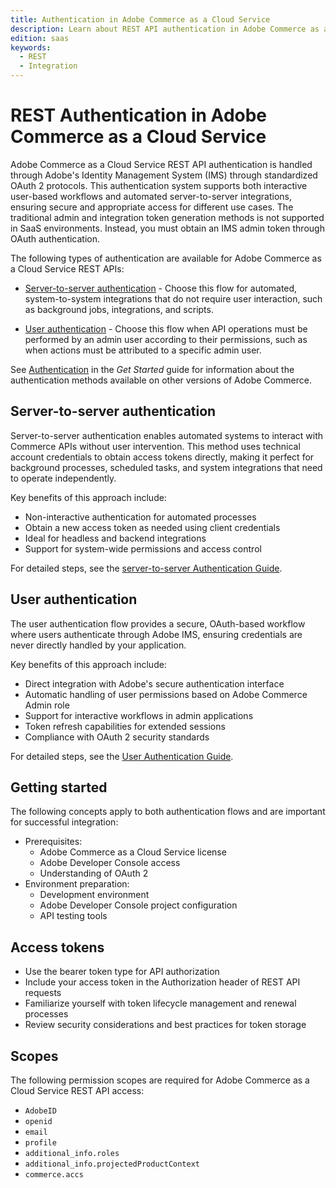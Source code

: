 ```yaml
---
title: Authentication in Adobe Commerce as a Cloud Service
description: Learn about REST API authentication in Adobe Commerce as a Cloud Service.
edition: saas
keywords:
  - REST
  - Integration
---
```


# REST Authentication in Adobe Commerce as a Cloud Service

Adobe Commerce as a Cloud Service REST API authentication is handled through Adobe's Identity Management System (IMS) through standardized OAuth 2 protocols. This authentication system supports both interactive user-based workflows and automated server-to-server integrations, ensuring secure and appropriate access for different use cases. The traditional admin and integration token generation methods is not supported in SaaS environments. Instead, you must obtain an IMS admin token through OAuth authentication.

The following types of authentication are available for Adobe Commerce as a Cloud Service REST APIs:

- [Server-to-server authentication](#server-to-server-authentication) - Choose this flow for automated, system-to-system integrations that do not require user interaction, such as background jobs, integrations, and scripts.

- [User authentication](#user-authentication) - Choose this flow when API operations must be performed by an admin user according to their permissions, such as when actions must be attributed to a specific admin user.

See [Authentication](../../get-started/authentication/index.md) in the _Get Started_ guide for information about the authentication methods available on other versions of Adobe Commerce.

## Server-to-server authentication

Server-to-server authentication enables automated systems to interact with Commerce APIs without user intervention. This method uses technical account credentials to obtain access tokens directly, making it perfect for background processes, scheduled tasks, and system integrations that need to operate independently.

Key benefits of this approach include:

- Non-interactive authentication for automated processes
- Obtain a new access token as needed using client credentials
- Ideal for headless and backend integrations
- Support for system-wide permissions and access control

For detailed steps, see the [server-to-server Authentication Guide](./server-to-server.md).

## User authentication

The user authentication flow provides a secure, OAuth-based workflow where users authenticate through Adobe IMS, ensuring credentials are never directly handled by your application.

Key benefits of this approach include:

- Direct integration with Adobe's secure authentication interface
- Automatic handling of user permissions based on Adobe Commerce Admin role
- Support for interactive workflows in admin applications
- Token refresh capabilities for extended sessions
- Compliance with OAuth 2 security standards

For detailed steps, see the [User Authentication Guide](./user.md).

## Getting started

The following concepts apply to both authentication flows and are important for successful integration:

- Prerequisites:
  - Adobe Commerce as a Cloud Service license
  - Adobe Developer Console access
  - Understanding of OAuth 2
- Environment preparation:
  - Development environment
  - Adobe Developer Console project configuration
  - API testing tools

## Access tokens

- Use the bearer token type for API authorization
- Include your access token in the Authorization header of REST API requests
- Familiarize yourself with token lifecycle management and renewal processes
- Review security considerations and best practices for token storage

## Scopes

The following permission scopes are required for Adobe Commerce as a Cloud Service REST API access:

- `AdobeID`
- `openid`
- `email`
- `profile`
- `additional_info.roles`
- `additional_info.projectedProductContext`
- `commerce.accs`
